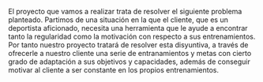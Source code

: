 El proyecto que vamos a realizar trata de resolver el siguiente problema planteado. Partimos de una situación en la que el cliente, que es un deportista aficionado, necesita
una herramienta que le ayude a encontrar tanto la regularidad como la motivación con respecto a sus entrenamientos. Por tanto nuestro proyecto tratará de resolver esta disyuntiva,
a través de ofrecerle a nuestro cliente una serie de entranamientos y metas con cierto grado de adaptación a sus objetivos y capacidades, además de conseguir motivar al cliente
a ser constante en los propios entrenamientos.
